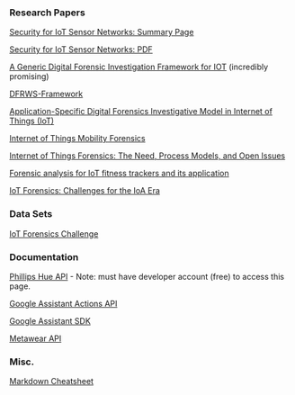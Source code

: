 ### Research Papers

[Security for IoT Sensor Networks: Summary Page](https://www.nccoe.nist.gov/projects/building-blocks/iot-sensor-security)

[Security for IoT Sensor Networks: PDF](https://www.nccoe.nist.gov/sites/default/files/library/project-descriptions/iot-sniot-sensor-network-project-description-draft.pdf)

[A Generic Digital Forensic Investigation Framework for IOT](https://ieeexplore.ieee.org/abstract/document/7575885) (incredibly promising) 

[DFRWS-Framework](https://www.dfrws.org/sites/default/files/session-files/paper-an_event-based_digital_forensic_investigation_framework.pdf)


[Application-Specific Digital Forensics Investigative Model in Internet of Things (IoT)](https://dl.acm.org/citation.cfm?id=3104052)

[Internet of Things Mobility Forensics](https://www.researchgate.net/publication/309479252_Internet_of_Things_Mobility_Forensics/citations)  

[Internet of Things Forensics: The Need, Process Models, and Open Issues](https://ieeexplore-ieee-org.leo.lib.unomaha.edu/document/8378977)  

[Forensic analysis for IoT fitness trackers and its application](https://link-springer-com.leo.lib.unomaha.edu/article/10.1007/s12083-018-0708-3)  

[IoT Forensics: Challenges for the IoA Era](https://ieeexplore.ieee.org/document/8328748)

### Data Sets

[IoT Forensics Challenge](https://www.dfrws.org/dfrws-forensic-challenge)

### Documentation
[Phillips Hue API](https://developers.meethue.com/develop/hue-api/) - Note: must have developer account (free) to access this page. 

[Google Assistant Actions API](https://developers.google.com/actions/)

[Google Assistant SDK](https://developers.google.com/assistant/sdk/) 

[Metawear API](https://mbientlab.com/developers/)

### Misc. 

[Markdown Cheatsheet](https://github.com/adam-p/markdown-here/wiki/Markdown-Cheatsheet)
